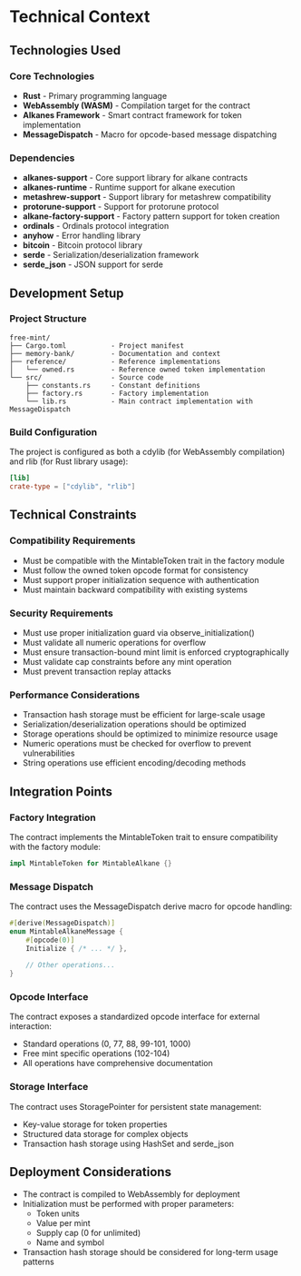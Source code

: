 # Technical Context

## Technologies Used

### Core Technologies
- **Rust** - Primary programming language
- **WebAssembly (WASM)** - Compilation target for the contract
- **Alkanes Framework** - Smart contract framework for token implementation
- **MessageDispatch** - Macro for opcode-based message dispatching

### Dependencies
- **alkanes-support** - Core support library for alkane contracts
- **alkanes-runtime** - Runtime support for alkane execution
- **metashrew-support** - Support library for metashrew compatibility
- **protorune-support** - Support for protorune protocol
- **alkane-factory-support** - Factory pattern support for token creation
- **ordinals** - Ordinals protocol integration
- **anyhow** - Error handling library
- **bitcoin** - Bitcoin protocol library
- **serde** - Serialization/deserialization framework
- **serde_json** - JSON support for serde

## Development Setup

### Project Structure
```
free-mint/
├── Cargo.toml           - Project manifest
├── memory-bank/         - Documentation and context
├── reference/           - Reference implementations
│   └── owned.rs         - Reference owned token implementation
└── src/                 - Source code
    ├── constants.rs     - Constant definitions
    ├── factory.rs       - Factory implementation
    └── lib.rs           - Main contract implementation with MessageDispatch
```

### Build Configuration
The project is configured as both a cdylib (for WebAssembly compilation) and rlib (for Rust library usage):

```toml
[lib]
crate-type = ["cdylib", "rlib"]
```

## Technical Constraints

### Compatibility Requirements
- Must be compatible with the MintableToken trait in the factory module
- Must follow the owned token opcode format for consistency
- Must support proper initialization sequence with authentication
- Must maintain backward compatibility with existing systems

### Security Requirements
- Must use proper initialization guard via observe_initialization()
- Must validate all numeric operations for overflow
- Must ensure transaction-bound mint limit is enforced cryptographically
- Must validate cap constraints before any mint operation
- Must prevent transaction replay attacks

### Performance Considerations
- Transaction hash storage must be efficient for large-scale usage
- Serialization/deserialization operations should be optimized
- Storage operations should be optimized to minimize resource usage
- Numeric operations must be checked for overflow to prevent vulnerabilities
- String operations use efficient encoding/decoding methods

## Integration Points

### Factory Integration
The contract implements the MintableToken trait to ensure compatibility with the factory module:
```rust
impl MintableToken for MintableAlkane {}
```

### Message Dispatch
The contract uses the MessageDispatch derive macro for opcode handling:
```rust
#[derive(MessageDispatch)]
enum MintableAlkaneMessage {
    #[opcode(0)]
    Initialize { /* ... */ },
    
    // Other operations...
}
```

### Opcode Interface
The contract exposes a standardized opcode interface for external interaction:
- Standard operations (0, 77, 88, 99-101, 1000)
- Free mint specific operations (102-104)
- All operations have comprehensive documentation

### Storage Interface
The contract uses StoragePointer for persistent state management:
- Key-value storage for token properties
- Structured data storage for complex objects
- Transaction hash storage using HashSet and serde_json

## Deployment Considerations
- The contract is compiled to WebAssembly for deployment
- Initialization must be performed with proper parameters:
  - Token units
  - Value per mint
  - Supply cap (0 for unlimited)
  - Name and symbol
- Transaction hash storage should be considered for long-term usage patterns